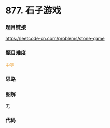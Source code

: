 # 877. 石子游戏

### 题目链接

https://leetcode-cn.com/problems/stone-game

### 题目难度

<font color=#F0AD4E>中等</font>

### 思路



### 图解

无

### 代码

```python
```